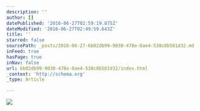 ```yaml
---
description: ''
author: []
datePublished: '2016-06-27T02:59:19.875Z'
dateModified: '2016-06-27T02:49:59.643Z'
title: ''
starred: false
sourcePath: _posts/2016-06-27-6b02db99-9030-478e-8ae4-538c0b581d32.md
inFeed: true
hasPage: true
inNav: false
url: 6b02db99-9030-478e-8ae4-538c0b581d32/index.html
_context: 'http://schema.org'
_type: Article

---
```

![](https://the-grid-user-content.s3-us-west-2.amazonaws.com/308e79f5-815a-4657-ba54-605826e37ebb.png)